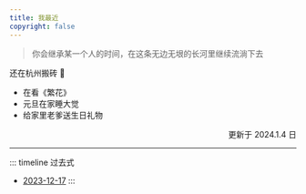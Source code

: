 ```yaml
---
title: 我最近
copyright: false
---
```


> 你会继承某一个人的时间，在这条无边无垠的长河里继续流淌下去

还在杭州搬砖 🧱

- 在看《繁花》
- 元旦在家睡大觉
- 给家里老爹送生日礼物


<div style="display: flex;justify-content: end;">
  更新于 2024.1.4 日
</div>


<hr />


::: timeline
过去式
- [2023-12-17](now/past/2023-12-17)
  :::